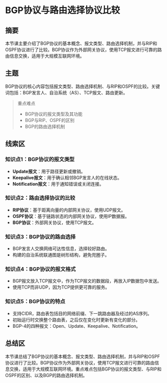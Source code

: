 # BGP协议与路由选择协议比较

## 摘要

本节课主要介绍了BGP协议的基本概念、报文类型、路由选择机制，并与RIP和OSPF协议进行了比较。BGP协议作为外部网关协议，使用TCP报文进行可靠的路由信息交换，适用于大规模互联网环境。

## 主题

BGP协议的核心内容包括报文类型、路由选择机制、与RIP和OSPF的比较。关键词包括：BGP发言人、自治系统（AS）、TCP报文、路由更新。

> 重点难点
>
> - BGP协议的报文类型及其功能
> - BGP与RIP、OSPF的区别
> - BGP的路由选择机制

## 线索区

### 知识点1：BGP协议的报文类型
- **Update报文**：用于路径更新或撤销。
- **Keepalive报文**：用于确认相邻BGP发言人的在线状态。
- **Notification报文**：用于通知错误或关闭连接。

### 知识点2：路由选择协议的比较
- **RIP协议**：基于距离向量的内部网关协议，使用UDP报文。
- **OSPF协议**：基于链路状态的内部网关协议，使用IP数据报。
- **BGP协议**：外部网关协议，使用TCP报文。

### 知识点3：BGP协议的路由选择
- BGP发言人交换网络可达性信息，选择较好路由。
- 构建的自治系统联通图是树形结构，避免兜圈子。

### 知识点4：BGP协议的报文格式
- BGP报文放入TCP报文中，作为TCP报文的数据段，再放入IP数据包中发送。
- 使用TCP而非UDP，因为TCP提供更可靠的服务。

### 知识点5：BGP协议的特点
- 支持CIDR，路由表包括目的网络前缀、下一跳路由器及经过的AS序列。
- 初始运行时交换整个路由表，之后仅在变化时更新有变化的部分。
- BGP-4的四种报文：Open、Update、Keepalive、Notification。

## 总结区

本节课总结了BGP协议的基本概念、报文类型、路由选择机制，并与RIP和OSPF协议进行了比较。BGP协议作为外部网关协议，使用TCP报文进行可靠的路由信息交换，适用于大规模互联网环境。重点难点包括BGP协议的报文类型、与RIP和OSPF的区别、以及BGP的路由选择机制。